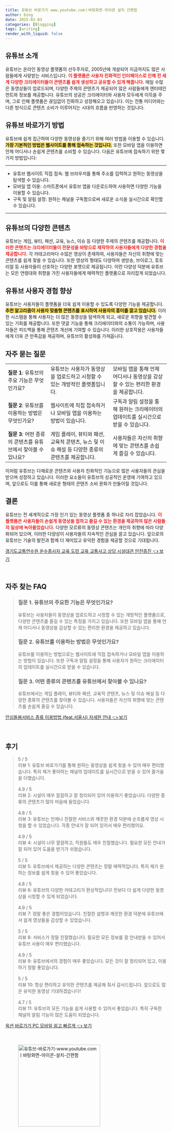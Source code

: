 ```yaml
---
title: 유튜브 바로가기 www.youtube.comㅣ바탕화면 아이콘 설치 간편함
author: bing
date: 2025-02-03
categories: [Blogging]
tags: [writing]
render_with_liquid: false
---
```



<h2 id='유튜브_소개'>유튜브 소개</h2>

<p>유튜브는 온라인 동영상 플랫폼의 선두주자로, 2005년에 개설되어 지금까지도 많은 사람들에게 사랑받는 서비스입니다. <b><span style="color: #ee2323;">이 플랫폼은 사용자 친화적인 인터페이스로 인해 전 세계 다양한 크리에이터들이 콘텐츠를 쉽게 생성하고 공유할 수 있게 해줍니다.</span></b> 매일 수많은 동영상들이 업로드되며, 다양한 주제의 콘텐츠가 제공되어 많은 사람들에게 엔터테인먼트와 정보를 제공합니다. 유튜브의 성공은 크리에이터와 사용자 모두에게 이득을 주며, 그로 인해 플랫폼은 끊임없이 진화하고 성장해오고 있습니다. 이는 전통 미디어와는 다른 방식으로 콘텐츠 소비가 이루어지는 시대의 흐름을 반영하는 것입니다.</p>

<h2 id='유튜브_바로가기_방법'>유튜브 바로가기 방법</h2>

<p>유튜브에 쉽게 접근하여 다양한 동영상을 즐기기 위해 여러 방법을 이용할 수 있습니다. <b><span style="background-color: #ffe066;">가장 기본적인 방법은 웹사이트를 통해 접속하는 것입니다.</span></b> 또한 모바일 앱을 이용하면 언제 어디서나 손쉽게 콘텐츠를 소비할 수 있습니다. 다음은 유튜브에 접속하기 위한 몇 가지 방법입니다:</p>

<hr />

<ul>
    <li>유튜브 웹사이트 직접 접속: 웹 브라우저를 통해 주소를 입력하고 원하는 동영상을 탐색할 수 있습니다.</li>
    <li>모바일 앱 이용: 스마트폰에서 유튜브 앱을 다운로드하여 사용하면 다양한 기능을 이용할 수 있습니다.</li>
    <li>구독 및 알림 설정: 원하는 채널을 구독함으로써 새로운 소식을 실시간으로 확인할 수 있습니다.</li>
</ul>

<hr />

<h2 id='유튜브_콘텐츠_종류'>유튜브의 다양한 콘텐츠</h2>

<p>유튜브는 게임, 뷰티, 패션, 교육, 뉴스, 이슈 등 다양한 주제의 콘텐츠를 제공합니다. <b><span style="color: #ee2323;">이러한 콘텐츠는 크리에이터들이 전문성을 바탕으로 제작하여 사용자들에게 다양한 경험을 제공합니다.</span></b> 각 카테고리마다 수많은 영상이 존재하여, 사용자들은 자신의 취향에 맞는 콘텐츠를 쉽게 찾을 수 있습니다. 또한 영상의 형태도 다양하여 생방송, 브이로그, 튜토리얼 등 사용자들이 선호하는 다양한 포맷으로 제공됩니다. 이런 다양성 덕분에 유튜브는 모든 연령대와 취향을 가진 사용자들에게 매력적인 플랫폼으로 자리잡게 되었습니다.</p>

<h2 id='유튜브_사용자_경험'>유튜브 사용자 경험 향상</h2>

<p>유튜브는 사용자들이 플랫폼을 더욱 쉽게 이용할 수 있도록 다양한 기능을 제공합니다. <b><span style="background-color: #ffe066;">추천 알고리즘이 사용자 맞춤형 콘텐츠를 표시하여 사용자의 흥미를 끌고 있습니다.</span></b> 이러한 시스템을 통해 사용자는 더 많은 동영상을 탐색하게 되고, 새로운 취향을 발견할 수 있는 기회를 제공합니다. 또한 댓글 기능을 통해 크리에이터와의 소통이 가능하며, 사용자들은 피드백을 통해 콘텐츠 개선에 기여할 수 있습니다. 이러한 상호작용은 사용자들에게 더욱 큰 만족감을 제공하며, 유튜브의 활성화를 가져옵니다.</p>

<h2 id='자주_묻는_질문'>자주 묻는 질문</h2>

<table>
    <tr>
        <td><b>질문 1</b>: 유튜브의 주요 기능은 무엇인가요?</td>
        <td>유튜브는 사용자가 동영상을 업로드하고 시청할 수 있는 개방적인 플랫폼입니다.</td>
        <td>모바일 앱을 통해 언제 어디서나 동영상을 감상할 수 있는 편리한 환경을 제공합니다.</td>
    </tr>
    <tr>
        <td><b>질문 2</b>: 유튜브를 이용하는 방법은 무엇인가요?</td>
        <td>웹사이트에 직접 접속하거나 모바일 앱을 이용하는 방법이 있습니다.</td>
        <td>구독과 알림 설정을 통해 원하는 크리에이터의 업데이트를 실시간으로 받을 수 있습니다.</td>
    </tr>
    <tr>
        <td><b>질문 3</b>: 어떤 종류의 콘텐츠를 유튜브에서 찾아볼 수 있나요?</td>
        <td>게임 플레이, 뷰티와 패션, 교육적 콘텐츠, 뉴스 및 이슈 해설 등 다양한 종류의 콘텐츠를 제공합니다.</td>
        <td>사용자들은 자신의 취향에 맞는 콘텐츠를 손쉽게 즐길 수 있습니다.</td>
    </tr>
</table>

<p>이처럼 유튜브는 다채로운 콘텐츠와 사용자 친화적인 기능으로 많은 사용자들의 관심을 받으며 성장하고 있습니다. 이러한 요소들이 유튜브의 성공적인 운영에 기여하고 있으며, 앞으로도 이를 통해 새로운 형태의 콘텐츠 소비 문화가 만들어질 것입니다.</p>

<h2 id='결론'>결론</h2>

<p>유튜브는 전 세계적으로 가장 인기 있는 동영상 플랫폼 중 하나로 자리 잡았습니다. <b><span style="color: #ee2323;">이 플랫폼은 사용자들이 손쉽게 동영상을 접하고 즐길 수 있는 환경을 제공하여 많은 사람들의 일상에 녹아들었습니다.</span></b> 다양한 모르류의 동영상 콘텐츠는 개인의 취향에 따라 다양화되어 있으며, 이러한 다양성이 사용자들의 지속적인 관심을 끌고 있습니다. 앞으로의 유튜브는 기술의 발전과 함께 더 재미있고 유익한 경험을 제공할 것으로 기대됩니다.</p>


<p><a class="click-button" title="경기도교통연수원 운수종사자 교육 도민 교육 교통사고 상담 시설대관 안전증진" href="https://yellowplanner.github.io/posts/%EA%B2%BD%EA%B8%B0%EB%8F%84%EA%B5%90%ED%86%B5%EC%97%B0%EC%88%98%EC%9B%90-%EC%9A%B4%EC%88%98%EC%A2%85%EC%82%AC%EC%9E%90-%EA%B5%90%EC%9C%A1-%EB%8F%84%EB%AF%BC-%EA%B5%90%EC%9C%A1-%EA%B5%90%ED%86%B5%EC%82%AC%EA%B3%A0-%EC%83%81%EB%8B%B4-%EC%8B%9C%EC%84%A4%EB%8C%80%EA%B4%80-%EC%95%88%EC%A0%84%EC%A6%9D%EC%A7%84/" rel="dofollow">경기도교통연수원 운수종사자 교육 도민 교육 교통사고 상담 시설대관 안전증진 👈 보기</a></p><br>
<h2 id='자주_찾는_FAQ'>자주 찾는 FAQ</h2>
<div itemscope="" itemtype="https://schema.org/FAQPage"> 
<blockquote> 
<div itemscope="" itemprop="mainEntity" itemtype="https://schema.org/Question"> 
<h3 itemprop="name">질문 1. 유튜브의 주요한 기능은 무엇인가요?</h3> 
<div itemscope="" itemprop="acceptedAnswer" itemtype="https://schema.org/Answer"> 
<span itemprop="text"> 
<p>유튜브는 사용자들이 동영상을 업로드하고 시청할 수 있는 개방적인 플랫폼으로, 다양한 콘텐츠를 즐길 수 있는 특징을 가지고 있습니다. 또한 모바일 앱을 통해 언제 어디서나 동영상을 감상할 수 있는 편리한 환경을 제공하고 있습니다.</p> 
</span> 
</div> 
</div> 
<div itemscope="" itemprop="mainEntity" itemtype="https://schema.org/Question"> 
<h3 itemprop="name">질문 2. 유튜브를 이용하는 방법은 무엇인가요?</h3> 
<div itemscope="" itemprop="acceptedAnswer" itemtype="https://schema.org/Answer"> 
<span itemprop="text"> 
<p>유튜브를 이용하는 방법으로는 웹사이트에 직접 접속하거나 모바일 앱을 이용하는 방법이 있습니다. 또한 구독과 알림 설정을 통해 사용자가 원하는 크리에이터의 업데이트를 실시간으로 받을 수 있습니다.</p> 
</span> 
</div> 
</div> 
<div itemscope="" itemprop="mainEntity" itemtype="https://schema.org/Question"> 
<h3 itemprop="name">질문 3. 어떤 종류의 콘텐츠를 유튜브에서 찾아볼 수 있나요?</h3> 
<div itemscope="" itemprop="acceptedAnswer" itemtype="https://schema.org/Answer"> 
<span itemprop="text"> 
<p>유튜브에서는 게임 플레이, 뷰티와 패션, 교육적 콘텐츠, 뉴스 및 이슈 해설 등 다양한 종류의 콘텐츠를 찾아볼 수 있습니다. 사용자들은 자신의 취향에 맞는 콘텐츠를 손쉽게 즐길 수 있습니다.</p> 
</span> 
</div> 
</div> 
</blockquote> 
</div>
<p><a class="click-button" title="안심돌봄서비스 종류 이용방법 (feat.서울시) 자세한 안내" href="https://yellowplanner.github.io/posts/%EC%95%88%EC%8B%AC%EB%8F%8C%EB%B4%84%EC%84%9C%EB%B9%84%EC%8A%A4-%EC%A2%85%EB%A5%98-%EC%9D%B4%EC%9A%A9%EB%B0%A9%EB%B2%95-(feat.%EC%84%9C%EC%9A%B8%EC%8B%9C)-%EC%9E%90%EC%84%B8%ED%95%9C-%EC%95%88%EB%82%B4/" rel="dofollow">안심돌봄서비스 종류 이용방법 (feat.서울시) 자세한 안내 👈 보기</a></p><br>
<h2 id='후기'>후기</h2>
<div itemscope itemtype="https://schema.org/Product">
  <blockquote>
  <div itemprop="review" itemscope itemtype="https://schema.org/Review">
      <div itemprop="reviewRating" itemscope itemtype="https://schema.org/Rating"> <span itemprop="ratingValue">5</span> / <span itemprop="bestRating">5</span> </div>
      <span itemprop="reviewBody">리뷰 1: 유튜브 바로가기를 통해 원하는 동영상을 쉽게 찾을 수 있어 매우 편리했습니다. 특히 제가 좋아하는 채널의 업데이트를 실시간으로 받을 수 있어 즐거움을 더했습니다.</span>
  </div>
  <br>
  <div itemprop="review" itemscope itemtype="https://schema.org/Review">
      <div itemprop="reviewRating" itemscope itemtype="https://schema.org/Rating"> <span itemprop="ratingValue">4.9</span> / <span itemprop="bestRating">5</span> </div>
      <span itemprop="reviewBody">리뷰 2: 시설이 매우 깔끔하고 잘 정리되어 있어 이용하기 좋았습니다. 다양한 종류의 콘텐츠가 많아 마음에 들었습니다.</span>
  </div>
  <br>
  <div itemprop="review" itemscope itemtype="https://schema.org/Review">
      <div itemprop="reviewRating" itemscope itemtype="https://schema.org/Rating"> <span itemprop="ratingValue">4.8</span> / <span itemprop="bestRating">5</span> </div>
      <span itemprop="reviewBody">리뷰 3: 유튜브는 언제나 친절한 서비스와 깨끗한 환경 덕분에 순조롭게 영상 시청을 할 수 있었습니다. 각종 안내가 잘 되어 있어서 매우 편리했어요.</span>
  </div>
  <br>
  <div itemprop="review" itemscope itemtype="https://schema.org/Review">
      <div itemprop="reviewRating" itemscope itemtype="https://schema.org/Rating"> <span itemprop="ratingValue">4.9</span> / <span itemprop="bestRating">5</span> </div>
      <span itemprop="reviewBody">리뷰 4: 시설이 너무 깔끔하고, 직원들도 매우 친절했습니다. 필요한 모든 안내가 잘 되어 있어 도움을 받기가 쉬웠습니다.</span>
  </div>
  <br>
  <div itemprop="review" itemscope itemtype="https://schema.org/Review">
      <div itemprop="reviewRating" itemscope itemtype="https://schema.org/Rating"> <span itemprop="ratingValue">5</span> / <span itemprop="bestRating">5</span> </div>
      <span itemprop="reviewBody">리뷰 5: 유튜브에서 제공하는 다양한 콘텐츠는 정말 매력적입니다. 특히 제가 원하는 정보를 쉽게 찾을 수 있어 좋았습니다.</span>
  </div>
  <br>
  <div itemprop="review" itemscope itemtype="https://schema.org/Review">
      <div itemprop="reviewRating" itemscope itemtype="https://schema.org/Rating"> <span itemprop="ratingValue">4.8</span> / <span itemprop="bestRating">5</span> </div>
      <span itemprop="reviewBody">리뷰 6: 유튜브의 다양한 카테고리가 환상적입니다! 전보다 더 쉽게 다양한 동영상을 시청할 수 있게 되었습니다.</span>
  </div>
  <br>
  <div itemprop="review" itemscope itemtype="https://schema.org/Review">
      <div itemprop="reviewRating" itemscope itemtype="https://schema.org/Rating"> <span itemprop="ratingValue">4.9</span> / <span itemprop="bestRating">5</span> </div>
      <span itemprop="reviewBody">리뷰 7: 정말 좋은 경험이었습니다. 친절한 설명과 깨끗한 환경 덕분에 유튜브에서 쉽게 영상들을 감상할 수 있었습니다.</span>
  </div>
  <br>
  <div itemprop="review" itemscope itemtype="https://schema.org/Review">
      <div itemprop="reviewRating" itemscope itemtype="https://schema.org/Rating"> <span itemprop="ratingValue">5</span> / <span itemprop="bestRating">5</span> </div>
      <span itemprop="reviewBody">리뷰 8: 서비스가 정말 친절했습니다. 필요한 모든 정보를 잘 안내받을 수 있어서 유튜브 사용이 매우 편리했습니다.</span>
  </div>
  <br>
  <div itemprop="review" itemscope itemtype="https://schema.org/Review">
      <div itemprop="reviewRating" itemscope itemtype="https://schema.org/Rating"> <span itemprop="ratingValue">4.9</span> / <span itemprop="bestRating">5</span> </div>
      <span itemprop="reviewBody">리뷰 9: 유튜브에서의 경험이 매우 좋았습니다. 모든 것이 잘 정리되어 있고, 이용하기 정말 좋았습니다.</span>
  </div>
  <br>
  <div itemprop="review" itemscope itemtype="https://schema.org/Review">
      <div itemprop="reviewRating" itemscope itemtype="https://schema.org/Rating"> <span itemprop="ratingValue">5</span> / <span itemprop="bestRating">5</span> </div>
      <span itemprop="reviewBody">리뷰 10: 항상 편리하고 유익한 콘텐츠를 제공해 줘서 감사드립니다. 앞으로도 많은 유익한 동영상 기대하겠습니다!</span>
  </div>
  <br>
  <div itemprop="review" itemscope itemtype="https://schema.org/Review">
      <div itemprop="reviewRating" itemscope itemtype="https://schema.org/Rating"> <span itemprop="ratingValue">4.7</span> / <span itemprop="bestRating">5</span> </div>
      <span itemprop="reviewBody">리뷰 11: 유튜브의 모든 기능을 쉽게 사용할 수 있어서 좋았습니다. 특히 구독한 채널의 알림 기능이 많은 도움이 되었습니다.</span>
  </div>
  </blockquote>
</div>
<p><a class="click-button" title="옥션 바로가기 PC 모바일 쉽고 빠르게" href="https://yellowplanner.github.io/posts/%EC%98%A5%EC%85%98-%EB%B0%94%EB%A1%9C%EA%B0%80%EA%B8%B0-PC-%EB%AA%A8%EB%B0%94%EC%9D%BC-%EC%89%BD%EA%B3%A0-%EB%B9%A0%EB%A5%B4%EA%B2%8C/" rel="dofollow">옥션 바로가기 PC 모바일 쉽고 빠르게 👈 보기</a></p><br>
<figure class="image"><img src="https://yellowplanner.github.io/assets/img/thumbnail/유튜브-바로가기-www.youtube.comㅣ바탕화면-아이콘-설치-간편함.webp" alt="유튜브-바로가기-www.youtube.comㅣ바탕화면-아이콘-설치-간편함" width="256" height="256"></figure>